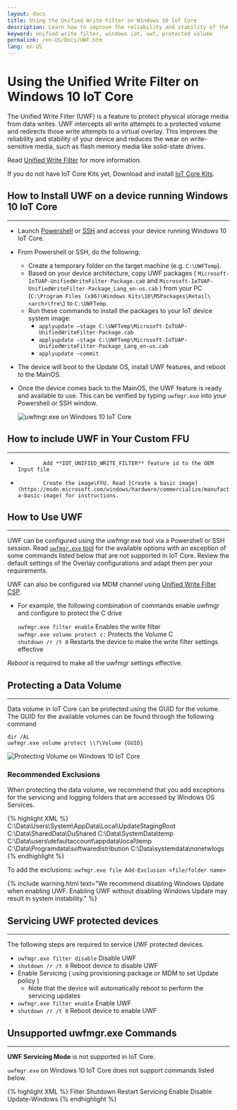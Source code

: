 ```yaml
---
layout: docs
title: Using the Unified Write Filter on Windows 10 IoT Core
description: Learn how to improve the reliability and stability of the physical storage on your Windows 10 IoT Core device using the Unified Write Filter.
keyword: unified write filter, windows iot, uwf, protected volume
permalink: /en-US/Docs/UWF.htm
lang: en-US
---
```

# Using the Unified Write Filter on Windows 10 IoT Core

The Unified Write Filter (UWF) is a feature to protect physical storage media from data writes. UWF intercepts all write attempts to a protected volume and redirects those write attempts to a virtual overlay. This improves the reliability and stability of your device and reduces the wear on write-sensitive media, such as flash memory media like solid-state drives.

Read [Unified Write Filter](https://msdn.microsoft.com/windows/hardware/mt572001) for more information.

If you do not have IoT Core Kits yet, Download and install [IoT Core Kits](https://www.microsoft.com/en-us/download/details.aspx?id=55031).

## How to Install UWF on a device running Windows 10 IoT Core
___
* Launch [Powershell](http://ms-iot.github.io/content/en-US/Docs/PowerShell) or [SSH](http://ms-iot.github.io/content/en-US/Docs/SSH) and access your device running Windows 10 IoT Core.
* From Powershell or SSH, do the following:
  * Create a temporary folder on the target machine (e.g. ```C:\UWFTemp```).
  * Based on your device architecture, copy UWF packages ( `Microsoft-IoTUAP-UnifiedWriteFilter-Package.cab` and `Microsoft-IoTUAP-UnifiedWriteFilter-Package_Lang_en-us.cab` ) from your PC (`C:\Program Files (x86)\Windows Kits\10\MSPackages\Retail\<arch>\fre\`) to `C:\UWFTemp`.
  * Run these commands to install the packages to your IoT device system image:
    * `applyupdate –stage C:\UWFTemp\Microsoft-IoTUAP-UnifiedWriteFilter-Package.cab`
    * `applyupdate –stage C:\UWFTemp\Microsoft-IoTUAP-UnifiedWriteFilter-Package_Lang_en-us.cab`
    * `applyupdate –commit`
* The device will boot to the Update OS, install UWF features, and reboot to the MainOS.
* Once the device comes back to the MainOS, the UWF feature is ready and available to use. This can be verified by typing ```uwfmgr.exe``` into your Powershell or SSH window.

  ![uwfmgr.exe on Windows 10 IoT Core]({{site.baseurl}}/Resources/images/uwfmgr.png)


## How to include UWF in Your Custom FFU 
___

*             Add **IOT_UNIFIED_WRITE_FILTER** feature id to the OEM Input file 
*             Create the image\FFU. Read [Create a basic image](https://msdn.microsoft.com/windows/hardware/commercialize/manufacture/iot/create-a-basic-image) for instructions.


## How to Use UWF
___

UWF can be configured using the uwfmgr.exe tool via a Powershell or SSH session.
Read [`uwfmgr.exe` tool](https://msdn.microsoft.com/windows/hardware/mt572002) for the available options with an exception of some commands listed below that are not supported in IoT Core.
Review the default settings of the Overlay configurations and adapt them per your requirements.

UWF can also be configured via MDM channel using [Unified Write Filter CSP](https://msdn.microsoft.com/library/windows/hardware/dn904976(v=vs.85).aspx).


* For example, the following combination of commands enable uwfmgr and configure to protect the C drive

  `uwfmgr.exe filter enable`      Enables the write filter
  <br>
  `uwfmgr.exe volume protect c:`  Protects the Volume C
  <br>
  `shutdown /r /t 0`              Restarts the device to make the write filter settings effective

*Reboot* is required to make all the uwfmgr settings effective. 


## Protecting a Data Volume
___

Data volume in IoT Core can be protected using the GUID for the volume. 
The GUID for the available volumes can be found through the following command

  `dir /AL`
  <br>
  `uwfmgr.exe volume protect \\?\Volume {GUID}`


  ![Protecting Volume on Windows 10 IoT Core]({{site.baseurl}}/Resources/images/uwfmgr_protect.png)

### Recommended Exclusions
When protecting the data volume, we recommend that you add exceptions for the servicing and logging folders that are accessed by Windows OS Services.

{% highlight XML %}
C:\Data\Users\System\AppData\Local\UpdateStagingRoot
C:\Data\SharedData\DuShared
C:\Data\SystemData\temp
C:\Data\users\defaultaccount\appdata\local\temp
C:\Data\Programdata\softwaredistribution
C:\Data\systemdata\nonetwlogs
{% endhighlight %}

To add the exclusions:
  `uwfmgr.exe file Add-Exclusion <file/folder name>`
  
{% include warning.html text="We recommend disabling Windows Update when enabling UWF. Enabling UWF without disabling Windows Update may result in system instability." %}

## Servicing UWF protected devices
___
The following steps are required to service UWF protected devices.

* `uwfmgr.exe filter disable` Disable UWF
* `shutdown /r /t 0` Reboot device to disable UWF
* Enable Servicing ( using provisioning package or MDM to set Update policy )
   * Note that the device will automatically reboot to perform the servicing updates
* `uwfmgr.exe filter enable` Enable UWF
* `shutdown /r /t 0` Reboot device to enable UWF

## Unsupported uwfmgr.exe Commands
___
**UWF Servicing Mode** is not supported in IoT Core.

`uwfmgr.exe` on Windows 10 IoT Core does not support commands listed below.

{% highlight XML %}
Filter 
    Shutdown 
    Restart 
Servicing 
    Enable 
    Disable 
    Update-Windows
{% endhighlight %}
